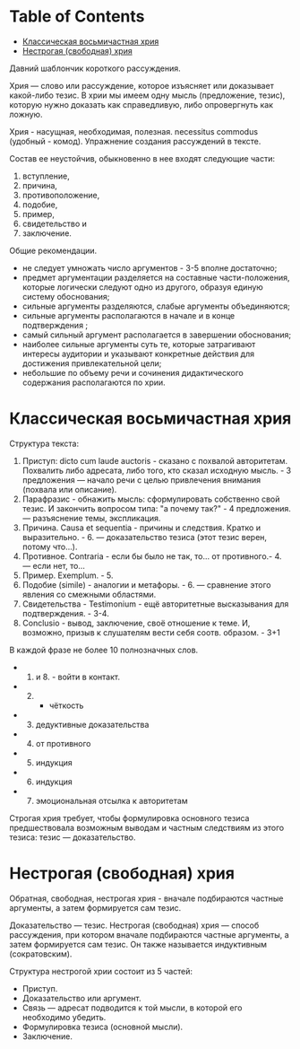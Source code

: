 
# Table of Contents

-   [Классическая восьмичастная хрия](#org3d2dd26)
-   [Нестрогая (свободная) хрия](#org6e4cf37)

<div class="preview" id="org37819a4">
<p>
Давний шаблончик короткого рассуждения.
</p>

</div>

Хрия — слово или рассуждение, которое изъясняет или доказывает какой-либо тезис. В хрии мы имеем одну мысль (предложение, тезис), которую нужно доказать как справедливую, либо опровергнуть как ложную.

Хрия - насущная, необходимая, полезная. necessitus commodus (удобный - комод). Упражнение создания рассуждений в тексте.

Состав ее неустойчив, обыкновенно в нее входят следующие части:

1.  вступление,
2.  причина,
3.  противоположение,
4.  подобие,
5.  пример,
6.  свидетельство и
7.  заключение.

Общие рекомендации.

-   не следует умножать число аргументов - 3-5 вполне достаточно;
-   предмет аргументации разделяется на составные части-положения, которые логически следуют одно из другого, образуя единую систему обоснования;
-   сильные аргументы разделяются, слабые аргументы объединяются;
-   сильные аргументы располагаются в начале и в конце подтверждения ;
-   самый сильный аргумент располагается в завершении обоснования;
-   наиболее сильные аргументы суть те, которые затрагивают интересы аудитории и указывают конкретные действия для достижения привлекательной цели;
-   небольшие по объему речи и сочинения дидактического содержания располагаются по хрии.


<a id="org3d2dd26"></a>

# Классическая восьмичастная хрия

Структура текста:

1.  Приступ: dicto cum laude auctoris - сказано с похвалой авторитетам. Похвалить либо адресата, либо того, кто сказал исходную мысль. - 3 предложения  — начало речи с целью привлечения внимания (похвала или описание).
2.  Парафразис - обнажить мысль: сформулировать собственно свой тезис. И закончить вопросом типа: "а почему так?" - 4 предложения. — разъяснение темы, экспликация.
3.  Причина. Causa et sequentia - причины и следствия. Кратко и выразительно. - 6. — доказательство тезиса (этот тезис верен, потому что…).
4.  Противное. Contraria - если бы было не так, то&#x2026; от противного.- 4. — если нет, то…
5.  Пример. Exemplum. - 5.
6.  Подобие (simile) -  аналогии и метафоры. - 6. — сравнение этого явления со смежными областями.
7.  Свидетельства - Testimonium - ещё авторитетные высказывания для подтверждения. - 3-4.
8.  Conclusio -  вывод, заключение, своё отношение к теме. И, возможно, призыв к слушателям вести себя соотв. образом. - 3+1

В каждой фразе не более 10 полнозначных слов.

-   1. и 8. - войти в контакт.
-   2. - чёткость
-   3. дедуктивные доказательства
-   4. от противного
-   5. индукция
-   6. индукция
-   7. эмоциональная отсылка к авторитетам

Строгая хрия требует, чтобы формулировка основного тезиса предшествовала возможным выводам и частным следствиям из этого тезиса: тезис — доказательство. 


<a id="org6e4cf37"></a>

# Нестрогая (свободная) хрия

Обратная, свободная, нестрогая хрия -  вначале подбираются частные аргументы, а затем формируется сам тезис.

Доказательство — тезис. Нестрогая (свободная) хрия — способ рассуждения, при котором вначале подбираются частные аргументы, а затем формируется сам тезис. Он также называется индуктивным (сократовским).

Структура нестрогой хрии состоит из 5 частей:

-   Приступ.
-   Доказательство или аргумент.
-   Связь — адресат подводится к той мысли, в которой его необходимо убедить.
-   Формулировка тезиса (основной мысли).
-   Заключение.

